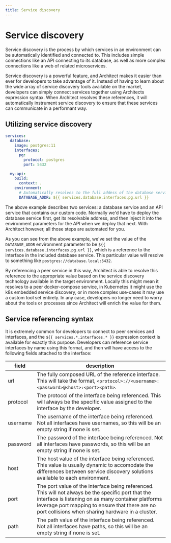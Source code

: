 ```yaml
---
title: Service discovery
---
```


# Service discovery

Service discovery is the process by which services in an environment can be automatically identified and connected to. This includes simple connections like an API connecting to its database, as well as more complex connections like a web of related microservices.

Service discovery is a powerful feature, and Architect makes it easier than ever for developers to take advantage of it. Instead of having to learn about the wide array of service discovery tools available on the market, developers can simply connect services together using Architects expression syntax. When Architect resolves these references, it will automatically instrument service discovery to ensure that these services can communicate in a performant way.

## Utilizing service discovery

```yaml
services:
  database:
    image: postgres:11
    interfaces:
      pg:
        protocol: postgres
        port: 5432

  my-api:
    build:
      context: .
    environment:
      # Automatically resolves to the full addess of the database service
      DATABASE_ADDR: ${{ services.database.interfaces.pg.url }}
```

The above example describes two services: a database service and an API service that contains our custom code. Normally we'd have to deploy the database service first, get its resolvable address, and then inject it into the environment parameters for the API when we deploy that next. With Architect however, all those steps are automated for you.

As you can see from the above example, we've set the value of the `DATABASE_ADDR` environment parameter to be `${{ services.database.interfaces.pg.url }}`, which is a reference to the interface in the included database service. This particular value will resolve to something like `postgres://database.local:5432`.

By referencing a peer service in this way, Architect is able to resolve this reference to the appropriate value based on the service discovery technology available in the target environment. Locally this might mean it resolves to a peer docker-compose service, in Kubernetes it might use the k8s embedded service discovery, or in more complex use-cases it may use a custom tool set entirely. In any case, developers no longer need to worry about the tools or processes since Architect will enrich the value for them.

## Service referencing syntax

It is extremely common for developers to connect to peer services and interfaces, and the `${{ services.*.interfaces.* }}` expression context is available for exactly this purpose. Developers can reference service interfaces by name using this format, and then will have access to the following fields attached to the interface:

| field | description |
| ----- | ----------- |
| url   | The fully composed URL of the reference interface. This will take the format, `<protocol>://<username>:<password>@<host>:<port><path>`. |
| protocol | The protocol of the interface being referenced. This will always be the specific value assigned to the interface by the developer. |
| username | The username of the interface being referenced. Not all interfaces have usernames, so this will be an empty string if none is set. |
| password | The password of the interface being referenced. Not all interfaces have passwords, so this will be an empty string if none is set. |
| host  | The host value of the interface being referenced. This value is usually dynamic to accomodate the differences between service discovery solutions available to each environment. |
| port  | The port value of the interface being referenced. This will not always be the specific port that the interface is listening on as many container platforms leverage port mapping to ensure that there are no port collisions when sharing hardware in a cluster. |
| path  | The path value of the interface being referenced. Not all interfaces have paths, so this will be an empty string if none is set. |
